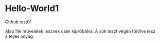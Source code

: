 # Hello-World1
Github test01

Alap file műveletek lesznek csak kipróbálva.
A  sok teszt végén törölve lesz a teljes anyag.

